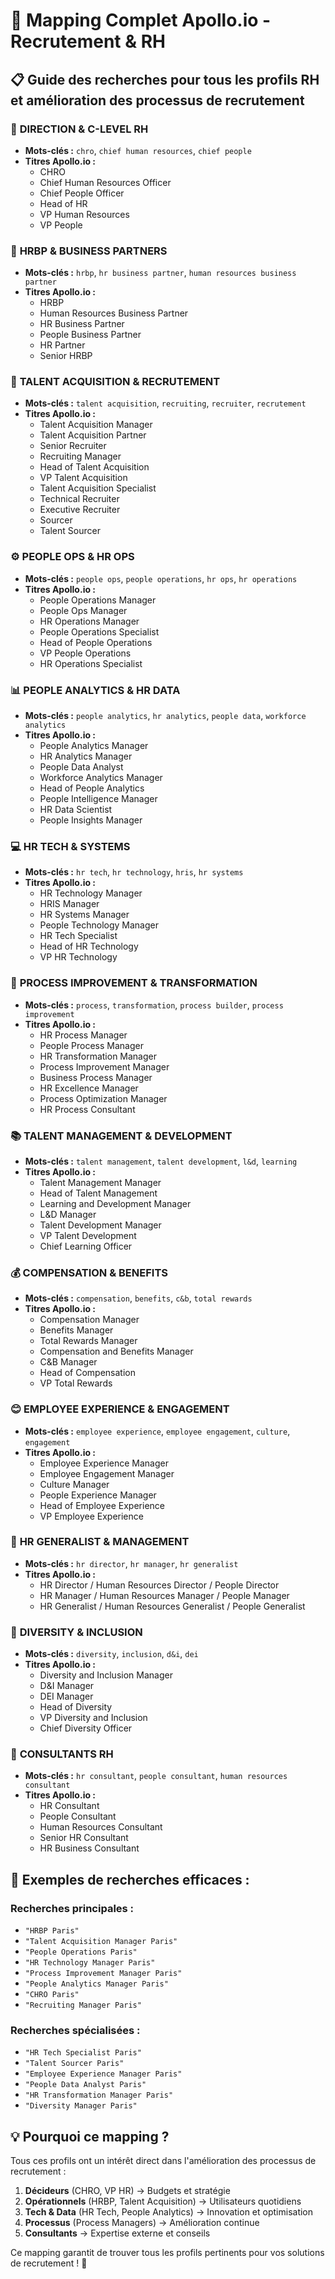 # 🎯 Mapping Complet Apollo.io - Recrutement & RH

## 📋 Guide des recherches pour tous les profils RH et amélioration des processus de recrutement

### 🏢 **DIRECTION & C-LEVEL RH**
- **Mots-clés :** `chro`, `chief human resources`, `chief people`
- **Titres Apollo.io :**
  - CHRO
  - Chief Human Resources Officer
  - Chief People Officer
  - Head of HR
  - VP Human Resources
  - VP People

### 🤝 **HRBP & BUSINESS PARTNERS**
- **Mots-clés :** `hrbp`, `hr business partner`, `human resources business partner`
- **Titres Apollo.io :**
  - HRBP
  - Human Resources Business Partner
  - HR Business Partner
  - People Business Partner
  - HR Partner
  - Senior HRBP

### 🎯 **TALENT ACQUISITION & RECRUTEMENT**
- **Mots-clés :** `talent acquisition`, `recruiting`, `recruiter`, `recrutement`
- **Titres Apollo.io :**
  - Talent Acquisition Manager
  - Talent Acquisition Partner
  - Senior Recruiter
  - Recruiting Manager
  - Head of Talent Acquisition
  - VP Talent Acquisition
  - Talent Acquisition Specialist
  - Technical Recruiter
  - Executive Recruiter
  - Sourcer
  - Talent Sourcer

### ⚙️ **PEOPLE OPS & HR OPS**
- **Mots-clés :** `people ops`, `people operations`, `hr ops`, `hr operations`
- **Titres Apollo.io :**
  - People Operations Manager
  - People Ops Manager
  - HR Operations Manager
  - People Operations Specialist
  - Head of People Operations
  - VP People Operations
  - HR Operations Specialist

### 📊 **PEOPLE ANALYTICS & HR DATA**
- **Mots-clés :** `people analytics`, `hr analytics`, `people data`, `workforce analytics`
- **Titres Apollo.io :**
  - People Analytics Manager
  - HR Analytics Manager
  - People Data Analyst
  - Workforce Analytics Manager
  - Head of People Analytics
  - People Intelligence Manager
  - HR Data Scientist
  - People Insights Manager

### 💻 **HR TECH & SYSTEMS**
- **Mots-clés :** `hr tech`, `hr technology`, `hris`, `hr systems`
- **Titres Apollo.io :**
  - HR Technology Manager
  - HRIS Manager
  - HR Systems Manager
  - People Technology Manager
  - HR Tech Specialist
  - Head of HR Technology
  - VP HR Technology

### 🔄 **PROCESS IMPROVEMENT & TRANSFORMATION**
- **Mots-clés :** `process`, `transformation`, `process builder`, `process improvement`
- **Titres Apollo.io :**
  - HR Process Manager
  - People Process Manager
  - HR Transformation Manager
  - Process Improvement Manager
  - Business Process Manager
  - HR Excellence Manager
  - Process Optimization Manager
  - HR Process Consultant

### 📚 **TALENT MANAGEMENT & DEVELOPMENT**
- **Mots-clés :** `talent management`, `talent development`, `l&d`, `learning`
- **Titres Apollo.io :**
  - Talent Management Manager
  - Head of Talent Management
  - Learning and Development Manager
  - L&D Manager
  - Talent Development Manager
  - VP Talent Development
  - Chief Learning Officer

### 💰 **COMPENSATION & BENEFITS**
- **Mots-clés :** `compensation`, `benefits`, `c&b`, `total rewards`
- **Titres Apollo.io :**
  - Compensation Manager
  - Benefits Manager
  - Total Rewards Manager
  - Compensation and Benefits Manager
  - C&B Manager
  - Head of Compensation
  - VP Total Rewards

### 😊 **EMPLOYEE EXPERIENCE & ENGAGEMENT**
- **Mots-clés :** `employee experience`, `employee engagement`, `culture`, `engagement`
- **Titres Apollo.io :**
  - Employee Experience Manager
  - Employee Engagement Manager
  - Culture Manager
  - People Experience Manager
  - Head of Employee Experience
  - VP Employee Experience

### 👥 **HR GENERALIST & MANAGEMENT**
- **Mots-clés :** `hr director`, `hr manager`, `hr generalist`
- **Titres Apollo.io :**
  - HR Director / Human Resources Director / People Director
  - HR Manager / Human Resources Manager / People Manager
  - HR Generalist / Human Resources Generalist / People Generalist

### 🌈 **DIVERSITY & INCLUSION**
- **Mots-clés :** `diversity`, `inclusion`, `d&i`, `dei`
- **Titres Apollo.io :**
  - Diversity and Inclusion Manager
  - D&I Manager
  - DEI Manager
  - Head of Diversity
  - VP Diversity and Inclusion
  - Chief Diversity Officer

### 🎯 **CONSULTANTS RH**
- **Mots-clés :** `hr consultant`, `people consultant`, `human resources consultant`
- **Titres Apollo.io :**
  - HR Consultant
  - People Consultant
  - Human Resources Consultant
  - Senior HR Consultant
  - HR Business Consultant

## 🚀 **Exemples de recherches efficaces :**

### Recherches principales :
- `"HRBP Paris"`
- `"Talent Acquisition Manager Paris"`
- `"People Operations Paris"`
- `"HR Technology Manager Paris"`
- `"Process Improvement Manager Paris"`
- `"People Analytics Manager Paris"`
- `"CHRO Paris"`
- `"Recruiting Manager Paris"`

### Recherches spécialisées :
- `"HR Tech Specialist Paris"`
- `"Talent Sourcer Paris"`
- `"Employee Experience Manager Paris"`
- `"People Data Analyst Paris"`
- `"HR Transformation Manager Paris"`
- `"Diversity Manager Paris"`

## 💡 **Pourquoi ce mapping ?**

Tous ces profils ont un intérêt direct dans l'amélioration des processus de recrutement :

1. **Décideurs** (CHRO, VP HR) → Budgets et stratégie
2. **Opérationnels** (HRBP, Talent Acquisition) → Utilisateurs quotidiens
3. **Tech & Data** (HR Tech, People Analytics) → Innovation et optimisation
4. **Processus** (Process Managers) → Amélioration continue
5. **Consultants** → Expertise externe et conseils

Ce mapping garantit de trouver tous les profils pertinents pour vos solutions de recrutement ! 🎯
